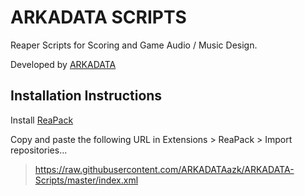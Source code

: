 # ARKADATA SCRIPTS

Reaper Scripts for Scoring and Game Audio / Music Design.

Developed by [ARKADATA](https://arkadata.com/)

## Installation Instructions

Install [ReaPack](https://reapack.com)

Copy and paste the following URL in Extensions > ReaPack > Import repositories...
> https://raw.githubusercontent.com/ARKADATAazk/ARKADATA-Scripts/master/index.xml
